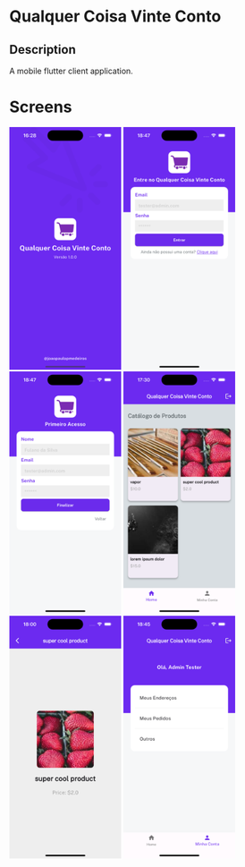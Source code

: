 # Qualquer Coisa Vinte Conto

## Description
A mobile flutter client application.

# Screens
<p float="left">
<img src="./docs/Simulator Screenshot - iPhone 15 - 2024-05-26 at 16.28.40.png" width=200>
<img src="./docs/Simulator Screenshot - iPhone 15 - 2024-05-26 at 18.47.08.png" width=200>
<img src="./docs/Simulator Screenshot - iPhone 15 - 2024-05-26 at 18.47.10.png" width=200>
<img src="./docs/Simulator Screenshot - iPhone 15 - 2024-05-26 at 17.30.00.png" width=200>
<img src="./docs/Simulator Screenshot - iPhone 15 - 2024-05-26 at 18.00.44.png" width=200>
<img src="./docs/Simulator Screenshot - iPhone 15 - 2024-05-26 at 18.45.40.png" width=200>
</p>